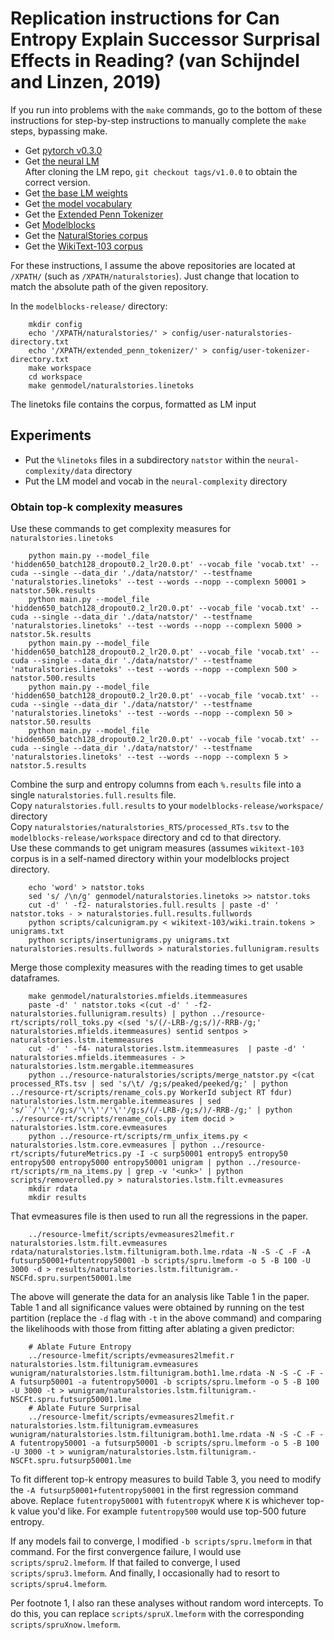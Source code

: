 # Replication instructions for Can Entropy Explain Successor Surprisal Effects in Reading? (van Schijndel and Linzen, 2019)

If you run into problems with the `make` commands, go to the bottom of these instructions for step-by-step instructions to manually complete the `make` steps, bypassing make.

* Get [pytorch v0.3.0](https://pytorch.org/)  
* Get [the neural LM](https://github.com/vansky/neural-complexity)  
  After cloning the LM repo, `git checkout tags/v1.0.0` to obtain the correct version.  
* Get [the base LM weights](https://s3.amazonaws.com/colorless-green-rnns/best-models/English/hidden650_batch128_dropout0.2_lr20.0.pt)
* Get [the model vocabulary](https://s3.amazonaws.com/colorless-green-rnns/training-data/English/vocab.txt)
* Get the [Extended Penn Tokenizer](https://github.com/vansky/extended_penn_tokenizer)
* Get [Modelblocks](https://github.com/modelblocks/modelblocks-release)
* Get the [NaturalStories corpus](https://github.com/languageMIT/naturalstories)
* Get the [WikiText-103 corpus](https://s3.amazonaws.com/research.metamind.io/wikitext/wikitext-103-v1.zip)

For these instructions, I assume the above repositories are located at `/XPATH/` (such as `/XPATH/naturalstories`). Just change that location to match the absolute path of the given repository.

In the `modelblocks-release/` directory:  

```
    mkdir config  
    echo '/XPATH/naturalstories/' > config/user-naturalstories-directory.txt  
    echo '/XPATH/extended_penn_tokenizer/' > config/user-tokenizer-directory.txt  
    make workspace  
    cd workspace  
    make genmodel/naturalstories.linetoks  
```

The linetoks file contains the corpus, formatted as LM input

## Experiments

* Put the `%linetoks` files in a subdirectory `natstor` within the `neural-complexity/data` directory
* Put the LM model and vocab in the `neural-complexity` directory

### Obtain top-k complexity measures

Use these commands to get complexity measures for `naturalstories.linetoks`  

```
    python main.py --model_file 'hidden650_batch128_dropout0.2_lr20.0.pt' --vocab_file 'vocab.txt' --cuda --single --data_dir './data/natstor/' --testfname 'naturalstories.linetoks' --test --words --nopp --complexn 50001 > natstor.50k.results  
    python main.py --model_file 'hidden650_batch128_dropout0.2_lr20.0.pt' --vocab_file 'vocab.txt' --cuda --single --data_dir './data/natstor/' --testfname 'naturalstories.linetoks' --test --words --nopp --complexn 5000 > natstor.5k.results  
    python main.py --model_file 'hidden650_batch128_dropout0.2_lr20.0.pt' --vocab_file 'vocab.txt' --cuda --single --data_dir './data/natstor/' --testfname 'naturalstories.linetoks' --test --words --nopp --complexn 500 > natstor.500.results  
    python main.py --model_file 'hidden650_batch128_dropout0.2_lr20.0.pt' --vocab_file 'vocab.txt' --cuda --single --data_dir './data/natstor/' --testfname 'naturalstories.linetoks' --test --words --nopp --complexn 50 > natstor.50.results  
    python main.py --model_file 'hidden650_batch128_dropout0.2_lr20.0.pt' --vocab_file 'vocab.txt' --cuda --single --data_dir './data/natstor/' --testfname 'naturalstories.linetoks' --test --words --nopp --complexn 5 > natstor.5.results
```

Combine the surp and entropy columns from each `%.results` file into a single `naturalstories.full.results` file.  
Copy `naturalstories.full.results` to your `modelblocks-release/workspace/` directory  
Copy `naturalstories/naturalstories_RTS/processed_RTs.tsv` to the `modelblocks-release/workspace` directory and cd to that directory.  
Use these commands to get unigram measures (assumes `wikitext-103` corpus is in a self-named directory within your modelblocks project directory.  
```
    echo 'word' > natstor.toks  
    sed 's/ /\n/g' genmodel/naturalstories.linetoks >> natstor.toks  
    cut -d' ' -f2- naturalstories.full.results | paste -d' ' natstor.toks - > naturalstories.full.results.fullwords  
    python scripts/calcunigram.py < wikitext-103/wiki.train.tokens > unigrams.txt  
    python scripts/insertunigrams.py unigrams.txt naturalstories.results.fullwords > naturalstories.fullunigram.results
```

Merge those complexity measures with the reading times to get usable dataframes.
```
    make genmodel/naturalstories.mfields.itemmeasures  
    paste -d' ' natstor.toks <(cut -d' ' -f2- naturalstories.fullunigram.results) | python ../resource-rt/scripts/roll_toks.py <(sed 's/(/-LRB-/g;s/)/-RRB-/g;' naturalstories.mfields.itemmeasures) sentid sentpos > naturalstories.lstm.itemmeasures  
    cut -d' ' -f4- naturalstories.lstm.itemmeasures  | paste -d' ' naturalstories.mfields.itemmeasures - > naturalstories.lstm.mergable.itemmeasures  
    python ../resource-naturalstories/scripts/merge_natstor.py <(cat processed_RTs.tsv | sed 's/\t/ /g;s/peaked/peeked/g;' | python ../resource-rt/scripts/rename_cols.py WorkerId subject RT fdur) naturalstories.lstm.mergable.itemmeasures | sed 's/``/'\''/g;s/'\'\''/'\''/g;s/(/-LRB-/g;s/)/-RRB-/g;' | python ../resource-rt/scripts/rename_cols.py item docid > naturalstories.lstm.core.evmeasures  
    python ../resource-rt/scripts/rm_unfix_items.py < naturalstories.lstm.core.evmeasures | python ../resource-rt/scripts/futureMetrics.py -I -c surp50001 entropy5 entropy50 entropy500 entropy5000 entropy50001 unigram | python ../resource-rt/scripts/rm_na_items.py | grep -v '<unk>' | python scripts/removerolled.py > naturalstories.lstm.filt.evmeasures  
    mkdir rdata  
    mkdir results  
```

That evmeasures file is then used to run all the regressions in the paper.

```
    ../resource-lmefit/scripts/evmeasures2lmefit.r naturalstories.lstm.filt.evmeasures rdata/naturalstories.lstm.filtunigram.both.lme.rdata -N -S -C -F -A futsurp50001+futentropy50001 -b scripts/spru.lmeform -o 5 -B 100 -U 3000 -d > results/naturalstories.lstm.filtunigram.-NSCFd.spru.surpent50001.lme  
```

The above will generate the data for an analysis like Table 1 in the paper. Table 1 and all significance values were obtained by running on the test partition (replace the `-d` flag with `-t` in the above command) and comparing the likelihoods with those from fitting after ablating a given predictor:

```
    # Ablate Future Entropy  
    ../resource-lmefit/scripts/evmeasures2lmefit.r naturalstories.lstm.filtunigram.evmeasures wunigram/naturalstories.lstm.filtunigram.both1.lme.rdata -N -S -C -F -A futsurp50001 -a futentropy50001 -b scripts/spru.lmeform -o 5 -B 100 -U 3000 -t > wunigram/naturalstories.lstm.filtunigram.-NSCFt.spru.futsurp50001.lme  
    # Ablate Future Surprisal  
    ../resource-lmefit/scripts/evmeasures2lmefit.r naturalstories.lstm.filtunigram.evmeasures wunigram/naturalstories.lstm.filtunigram.both1.lme.rdata -N -S -C -F -A futentropy50001 -a futsurp50001 -b scripts/spru.lmeform -o 5 -B 100 -U 3000 -t > wunigram/naturalstories.lstm.filtunigram.-NSCFt.spru.futsurp50001.lme  
```

To fit different top-k entropy measures to build Table 3, you need to modify the `-A futsurp50001+futentropy50001` in the first regression command above. Replace `futentropy50001` with `futentropyK` where `K` is whichever top-k value you'd like. For example `futentropy500` would use top-500 future entropy.

If any models fail to converge, I modified `-b scripts/spru.lmeform` in that command. For the first convergence failure, I would use `scripts/spru2.lmeform`. If that failed to converge, I used `scripts/spru3.lmeform`. And finally, I occasionally had to resort to `scripts/spru4.lmeform`.

Per footnote 1, I also ran these analyses without random word intercepts. To do this, you can replace `scripts/spruX.lmeform` with the corresponding `scripts/spruXnow.lmeform`.